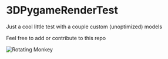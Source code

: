 # 3DPygameRenderTest
Just a cool little test with a couple custom (unoptimized) models

Feel free to add or contribute to this repo

![Rotating Monkey](https://preview.redd.it/65te8wr87zg71.gif?width=960&format=mp4&s=9a8da79e82ae6857f39e62788c2b81ec4abfff84)
